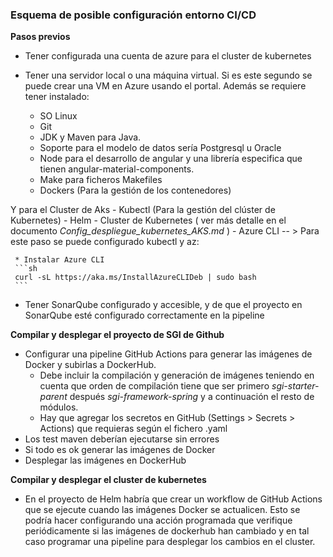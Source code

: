 ### Esquema de posible configuración entorno CI/CD

**Pasos previos**

* Tener configurada una cuenta de azure para el cluster de kubernetes

* Tener una servidor local o una máquina virtual. Si es este segundo se puede crear una VM en Azure usando el portal.
Además se requiere tener instalado:
    - SO Linux
    - Git
    - JDK y Maven para Java.
    - Soporte para el modelo de datos sería Postgresql u Oracle
    - Node para el desarrollo de angular y una librería especifica que tienen angular-material-components.
    - Make para ficheros Makefiles
    - Dockers (Para la gestión de los contenedores)
    
Y para el Cluster de Aks
    - Kubectl (Para la gestión del clúster de Kubernetes)
    - Helm
    - Cluster de Kubernetes ( ver más detalle en el documento _Config_despliegue_kubernetes_AKS.md_ )
    - Azure CLI -- > Para este paso se puede configurado kubectl y az:

     * Instalar Azure CLI
     ```sh
     curl -sL https://aka.ms/InstallAzureCLIDeb | sudo bash
     ```
     
* Tener SonarQube configurado y accesible, y de que el proyecto en SonarQube esté configurado correctamente en la pipeline


**Compilar y desplegar el proyecto de SGI de Github**
* Configurar  una pipeline GitHub Actions para generar las imágenes de Docker y subirlas a DockerHub.
     - Debe incluir la compilación y generación de imágenes teniendo en cuenta que orden de compilación tiene que ser primero _sgi-starter-parent_ después _sgi-framework-spring_ y a continuación el resto de módulos.
     - Hay que agregar los secretos en GitHub (Settings > Secrets > Actions) que requieras según el fichero .yaml
* Los test maven deberían ejecutarse sin errores
* Si todo es ok generar las imágenes de Docker
* Desplegar las imágenes en DockerHub

**Compilar y desplegar el cluster de kubernetes**
* En el proyecto de Helm habría que crear un workflow de GitHub Actions que se ejecute cuando las imágenes Docker se actualicen. Esto se podría hacer configurando una acción programada que verifique periódicamente si las imágenes de dockerhub han cambiado y en tal caso programar una pipeline para desplegar los cambios en el cluster.











